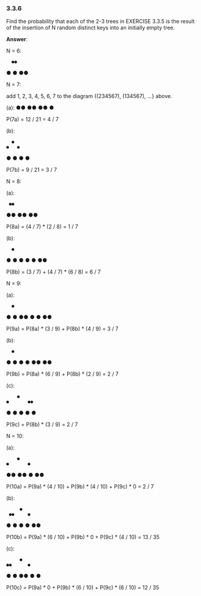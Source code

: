 ### 3.3.6

Find the probability that each of the 2-3 trees in EXERCISE 3.3.5 is the result of the insertion of N random distinct keys into an initially empty tree.

**Answer**:

N = 6:

      ●●
  ●   ●  ●●

N = 7:

add 1, 2, 3, 4, 5, 6, 7 to the diagram {(234567), (134567), ...} above.

(a):
      ●●
  ●●  ●●  ●

P(7a) =  12 / 21 = 4 / 7

(b):

      ●
    ●   ●
  ● ●   ● ●

P(7b) = 9 / 21 = 3 / 7


N = 8:

(a):

     ●●
 ●●  ●●  ●●

P(8a) = (4 / 7) * (2 / 8) = 1 / 7

(b):

      ●
   ●     ●
 ●  ●  ●  ●●

P(8b) = (3 / 7) + (4 / 7) * (6 / 8) = 6 / 7


N = 9:

(a):

      ●
   ●     ●
 ●●  ●  ●  ●●

P(9a) = P(8a) * (3 / 9) + P(8b) * (4 / 9) = 3 / 7


(b):

      ●
   ●     ●
 ●  ●  ●●  ●●


P(9b) = P(8a) * (6 / 9) + P(8b) * (2 / 9) = 2 / 7

(c):

        ●
    ●       ●●
  ●   ●   ●  ●  ●

P(9c) = P(8b) * (3 / 9) = 2 / 7

N = 10:

(a):

        ●
    ●       ●
 ●●  ●●   ●  ●●

P(10a) = P(9a) * (4 / 10) + P(9b) * (4 / 10) + P(9c) * 0 = 2 / 7

(b):

         ●
     ●●     ●
  ●  ●  ●  ●  ●●

P(10b) = P(9a) * (6 / 10) + P(9b) * 0 + P(9c) * (4 / 10) = 13 / 35

(c):

         ●
    ●●      ●
 ●  ●  ●●  ●  ●

P(10c) = P(9a) * 0 + P(9b) * (6 / 10) + P(9c) * (6 / 10) = 12 / 35


